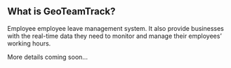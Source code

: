 ## What is GeoTeamTrack?

Employee employee leave management system. It also provide businesses with the real-time data they need to monitor and manage their employees’ working hours.

More details coming soon...